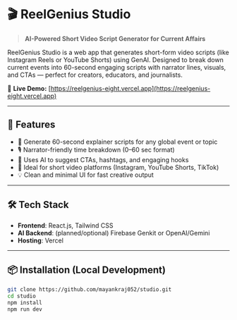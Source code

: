 # 🎬 ReelGenius Studio

> **AI-Powered Short Video Script Generator for Current Affairs**

ReelGenius Studio is a web app that generates short-form video scripts (like Instagram Reels or YouTube Shorts) using GenAI. Designed to break down current events into 60-second engaging scripts with narrator lines, visuals, and CTAs — perfect for creators, educators, and journalists.

🔗 **Live Demo:** [https://reelgenius-eight.vercel.app](https://reelgenius-eight.vercel.app)

---

## 🚀 Features

- 📜 Generate 60-second explainer scripts for any global event or topic
- 🎙️ Narrator-friendly time breakdown (0–60 sec format)
- 🧠 Uses AI to suggest CTAs, hashtags, and engaging hooks
- 📌 Ideal for short video platforms (Instagram, YouTube Shorts, TikTok)
- 💡 Clean and minimal UI for fast creative output

---

## 🛠️ Tech Stack

- **Frontend**: React.js, Tailwind CSS
- **AI Backend**: (planned/optional) Firebase Genkit or OpenAI/Gemini
- **Hosting**: Vercel

---

## 📦 Installation (Local Development)

```bash
git clone https://github.com/mayankraj052/studio.git
cd studio
npm install
npm run dev
